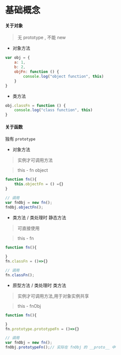 # 基础概念


#### 关于对象

> 无 prototype , 不能 new

 
+ 对象方法

```js
var obj = {
    a: 1,
    b: 2,
    objFn: function () {
        console.log("object function", this)
    }
}
```
+ 类方法

```js
obj.classFn = function () {
    console.log("class function", this)
}
```


#### 关于函数

独有 `prototype`

+ 对象方法

> 实例才可调用方法

> this - fn object

```js
function fn(){
    this.objectFn = () ={}
}

// 调用
var fnObj = new fn();
fnObj.objectFn();
```

+ 类方法 / 类处理时 静态方法

> 可直接使用

> this - fn

```js
function fn(){
     
}
fn.classFn = ()=>{}

// 调用
fn.classFn();
```

+ 原型方法 / 类处理时 类方法

> 实例才可调用方法,用于对象实例共享

> this - fnObj

```js
function fn(){

}
fn.prototype.prototypeFn = ()=>{}

// 调用
var fnObj = new fn();
fnObj.prototypeFn();// 实际在 fnObj 的 __proto__ 中
```